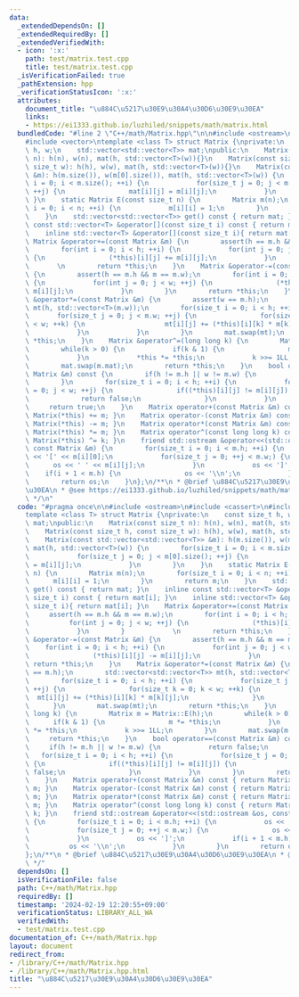 ```yaml
---
data:
  _extendedDependsOn: []
  _extendedRequiredBy: []
  _extendedVerifiedWith:
  - icon: ':x:'
    path: test/matrix.test.cpp
    title: test/matrix.test.cpp
  _isVerificationFailed: true
  _pathExtension: hpp
  _verificationStatusIcon: ':x:'
  attributes:
    document_title: "\u884C\u5217\u30E9\u30A4\u30D6\u30E9\u30EA"
    links:
    - https://ei1333.github.io/luzhiled/snippets/math/matrix.html
  bundledCode: "#line 2 \"C++/math/Matrix.hpp\"\n\n#include <ostream>\n#include <cassert>\n\
    #include <vector>\ntemplate <class T> struct Matrix {\nprivate:\n    const size_t\
    \ h, w;\n    std::vector<std::vector<T>> mat;\npublic:\n    Matrix(const size_t\
    \ n): h(n), w(n), mat(h, std::vector<T>(w)){}\n    Matrix(const size_t h, const\
    \ size_t w): h(h), w(w), mat(h, std::vector<T>(w)){}\n    Matrix(const std::vector<std::vector<T>>\
    \ &m): h(m.size()), w(m[0].size()), mat(h, std::vector<T>(w)) {\n        for(size_t\
    \ i = 0; i < m.size(); ++i) {\n            for(size_t j = 0; j < m[0].size();\
    \ ++j) {\n                mat[i][j] = m[i][j];\n            }\n        }\n   \
    \ }\n    static Matrix E(const size_t n) {\n        Matrix m(n);\n        for(size_t\
    \ i = 0; i < n; ++i) {\n            m[i][i] = 1;\n        }\n        return m;\n\
    \    }\n    std::vector<std::vector<T>> get() const { return mat; }\n    inline\
    \ const std::vector<T> &operator[](const size_t i) const { return mat[i]; }\n\
    \    inline std::vector<T> &operator[](const size_t i){ return mat[i]; }\n   \
    \ Matrix &operator+=(const Matrix &m) {\n        assert(h == m.h && m == m.w);\n\
    \        for(int i = 0; i < h; ++i) {\n            for(int j = 0; j < w; ++j)\
    \ {\n                (*this)[i][j] += m[i][j];\n            }\n        }     \
    \       \n        return *this;\n    }\n    Matrix &operator-=(const Matrix &m)\
    \ {\n        assert(h == m.h && m == m.w);\n        for(int i = 0; i < h; ++i)\
    \ {\n            for(int j = 0; j < w; ++j) {\n                (*this)[i][j] -=\
    \ m[i][j];\n            }\n        }\n        return *this;\n    }\n    Matrix\
    \ &operator*=(const Matrix &m) {\n        assert(w == m.h);\n        std::vector<std::vector<T>>\
    \ mt(h, std::vector<T>(m.w));\n        for(size_t i = 0; i < h; ++i) {\n     \
    \       for(size_t j = 0; j < m.w; ++j) {\n                for(size_t k = 0; k\
    \ < w; ++k) {\n                    mt[i][j] += (*this)[i][k] * m[k][j];\n    \
    \            }\n            }\n        }\n        mat.swap(mt);\n        return\
    \ *this;\n    }\n    Matrix &operator^=(long long k) {\n        Matrix m = Matrix::E(h);\n\
    \        while(k > 0) {\n            if(k & 1) {\n                m *= *this;\n\
    \            }\n            *this *= *this;\n            k >>= 1LL;\n        }\n\
    \        mat.swap(m.mat);\n        return *this;\n    }\n    bool operator==(const\
    \ Matrix &m) const {\n        if(h != m.h || w != m.w) {\n            return false;\n\
    \        }\n        for(size_t i = 0; i < h; ++i) {\n            for(size_t j\
    \ = 0; j < w; ++j) {\n                if((*this)[i][j] != m[i][j]) {\n       \
    \             return false;\n                }\n            }\n        }\n   \
    \     return true;\n    }\n    Matrix operator+(const Matrix &m) const { return\
    \ Matrix(*this) += m; }\n    Matrix operator-(const Matrix &m) const { return\
    \ Matrix(*this) -= m; }\n    Matrix operator*(const Matrix &m) const { return\
    \ Matrix(*this) *= m; }\n    Matrix operator^(const long long k) const { return\
    \ Matrix(*this) ^= k; }\n    friend std::ostream &operator<<(std::ostream &os,\
    \ const Matrix &m) {\n        for(size_t i = 0; i < m.h; ++i) {\n            os\
    \ << '[' << m[i][0];\n            for(size_t j = 0; ++j < m.w;) {\n          \
    \      os << ' ' << m[i][j];\n            }\n            os << ']';\n        \
    \    if(i + 1 < m.h) {\n                os << '\\n';\n            }\n        }\n\
    \        return os;\n    }\n};\n/**\n * @brief \u884C\u5217\u30E9\u30A4\u30D6\u30E9\
    \u30EA\n * @see https://ei1333.github.io/luzhiled/snippets/math/matrix.html\n\
    \ */\n"
  code: "#pragma once\n\n#include <ostream>\n#include <cassert>\n#include <vector>\n\
    template <class T> struct Matrix {\nprivate:\n    const size_t h, w;\n    std::vector<std::vector<T>>\
    \ mat;\npublic:\n    Matrix(const size_t n): h(n), w(n), mat(h, std::vector<T>(w)){}\n\
    \    Matrix(const size_t h, const size_t w): h(h), w(w), mat(h, std::vector<T>(w)){}\n\
    \    Matrix(const std::vector<std::vector<T>> &m): h(m.size()), w(m[0].size()),\
    \ mat(h, std::vector<T>(w)) {\n        for(size_t i = 0; i < m.size(); ++i) {\n\
    \            for(size_t j = 0; j < m[0].size(); ++j) {\n                mat[i][j]\
    \ = m[i][j];\n            }\n        }\n    }\n    static Matrix E(const size_t\
    \ n) {\n        Matrix m(n);\n        for(size_t i = 0; i < n; ++i) {\n      \
    \      m[i][i] = 1;\n        }\n        return m;\n    }\n    std::vector<std::vector<T>>\
    \ get() const { return mat; }\n    inline const std::vector<T> &operator[](const\
    \ size_t i) const { return mat[i]; }\n    inline std::vector<T> &operator[](const\
    \ size_t i){ return mat[i]; }\n    Matrix &operator+=(const Matrix &m) {\n   \
    \     assert(h == m.h && m == m.w);\n        for(int i = 0; i < h; ++i) {\n  \
    \          for(int j = 0; j < w; ++j) {\n                (*this)[i][j] += m[i][j];\n\
    \            }\n        }            \n        return *this;\n    }\n    Matrix\
    \ &operator-=(const Matrix &m) {\n        assert(h == m.h && m == m.w);\n    \
    \    for(int i = 0; i < h; ++i) {\n            for(int j = 0; j < w; ++j) {\n\
    \                (*this)[i][j] -= m[i][j];\n            }\n        }\n       \
    \ return *this;\n    }\n    Matrix &operator*=(const Matrix &m) {\n        assert(w\
    \ == m.h);\n        std::vector<std::vector<T>> mt(h, std::vector<T>(m.w));\n\
    \        for(size_t i = 0; i < h; ++i) {\n            for(size_t j = 0; j < m.w;\
    \ ++j) {\n                for(size_t k = 0; k < w; ++k) {\n                  \
    \  mt[i][j] += (*this)[i][k] * m[k][j];\n                }\n            }\n  \
    \      }\n        mat.swap(mt);\n        return *this;\n    }\n    Matrix &operator^=(long\
    \ long k) {\n        Matrix m = Matrix::E(h);\n        while(k > 0) {\n      \
    \      if(k & 1) {\n                m *= *this;\n            }\n            *this\
    \ *= *this;\n            k >>= 1LL;\n        }\n        mat.swap(m.mat);\n   \
    \     return *this;\n    }\n    bool operator==(const Matrix &m) const {\n   \
    \     if(h != m.h || w != m.w) {\n            return false;\n        }\n     \
    \   for(size_t i = 0; i < h; ++i) {\n            for(size_t j = 0; j < w; ++j)\
    \ {\n                if((*this)[i][j] != m[i][j]) {\n                    return\
    \ false;\n                }\n            }\n        }\n        return true;\n\
    \    }\n    Matrix operator+(const Matrix &m) const { return Matrix(*this) +=\
    \ m; }\n    Matrix operator-(const Matrix &m) const { return Matrix(*this) -=\
    \ m; }\n    Matrix operator*(const Matrix &m) const { return Matrix(*this) *=\
    \ m; }\n    Matrix operator^(const long long k) const { return Matrix(*this) ^=\
    \ k; }\n    friend std::ostream &operator<<(std::ostream &os, const Matrix &m)\
    \ {\n        for(size_t i = 0; i < m.h; ++i) {\n            os << '[' << m[i][0];\n\
    \            for(size_t j = 0; ++j < m.w;) {\n                os << ' ' << m[i][j];\n\
    \            }\n            os << ']';\n            if(i + 1 < m.h) {\n      \
    \          os << '\\n';\n            }\n        }\n        return os;\n    }\n\
    };\n/**\n * @brief \u884C\u5217\u30E9\u30A4\u30D6\u30E9\u30EA\n * @see https://ei1333.github.io/luzhiled/snippets/math/matrix.html\n\
    \ */"
  dependsOn: []
  isVerificationFile: false
  path: C++/math/Matrix.hpp
  requiredBy: []
  timestamp: '2024-02-19 12:20:55+09:00'
  verificationStatus: LIBRARY_ALL_WA
  verifiedWith:
  - test/matrix.test.cpp
documentation_of: C++/math/Matrix.hpp
layout: document
redirect_from:
- /library/C++/math/Matrix.hpp
- /library/C++/math/Matrix.hpp.html
title: "\u884C\u5217\u30E9\u30A4\u30D6\u30E9\u30EA"
---
```

